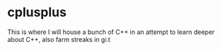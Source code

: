 # cplusplus

This is where I will house a bunch of C++ in an attempt to learn deeper about C++, also farm streaks in gi.t 